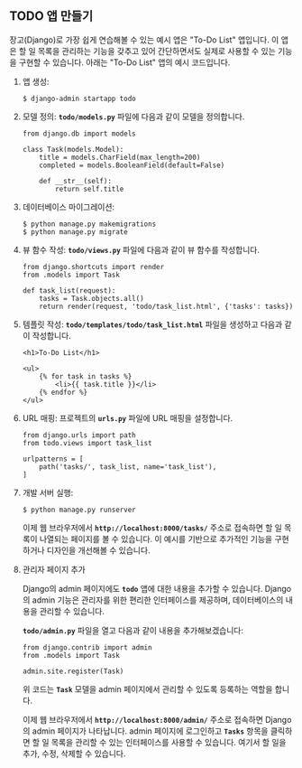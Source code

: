 ## TODO 앱 만들기

장고(Django)로 가장 쉽게 연습해볼 수 있는 예시 앱은 "To-Do List" 앱입니다. 이 앱은 할 일 목록을 관리하는 기능을 갖추고 있어 간단하면서도 실제로 사용할 수 있는 기능을 구현할 수 있습니다. 아래는 "To-Do List" 앱의 예시 코드입니다.

1. 앱 생성:
    
    ```
    $ django-admin startapp todo
    ```
    
2. 모델 정의: **`todo/models.py`** 파일에 다음과 같이 모델을 정의합니다.
    
    ```
    from django.db import models
    
    class Task(models.Model):
        title = models.CharField(max_length=200)
        completed = models.BooleanField(default=False)
    
        def __str__(self):
            return self.title
    ```
    
3. 데이터베이스 마이그레이션:
    
    ```
    $ python manage.py makemigrations
    $ python manage.py migrate
    ```
    
4. 뷰 함수 작성: **`todo/views.py`** 파일에 다음과 같이 뷰 함수를 작성합니다.
    
    ```
    from django.shortcuts import render
    from .models import Task
    
    def task_list(request):
        tasks = Task.objects.all()
        return render(request, 'todo/task_list.html', {'tasks': tasks})
    ```
    
5. 템플릿 작성: **`todo/templates/todo/task_list.html`** 파일을 생성하고 다음과 같이 작성합니다.
    
    ```
    <h1>To-Do List</h1>
    
    <ul>
        {% for task in tasks %}
            <li>{{ task.title }}</li>
        {% endfor %}
    </ul>
    ```
    
6. URL 매핑: 프로젝트의 **`urls.py`** 파일에 URL 매핑을 설정합니다.
    
    ```
    from django.urls import path
    from todo.views import task_list
    
    urlpatterns = [
        path('tasks/', task_list, name='task_list'),
    ]
    ```
    
7. 개발 서버 실행:
    
    ```
    $ python manage.py runserver
    ```
    
    이제 웹 브라우저에서 **`http://localhost:8000/tasks/`** 주소로 접속하면 할 일 목록이 나열되는 페이지를 볼 수 있습니다. 이 예시를 기반으로 추가적인 기능을 구현하거나 디자인을 개선해볼 수 있습니다.
    
8. 관리자 페이지 추가
    
    Django의 admin 페이지에도 **`todo`** 앱에 대한 내용을 추가할 수 있습니다. Django의 admin 기능은 관리자를 위한 편리한 인터페이스를 제공하며, 데이터베이스의 내용을 관리할 수 있습니다.
    
    **`todo/admin.py`** 파일을 열고 다음과 같이 내용을 추가해보겠습니다:
    
    ```
    from django.contrib import admin
    from .models import Task
    
    admin.site.register(Task)
    ```
    
    위 코드는 **`Task`** 모델을 admin 페이지에서 관리할 수 있도록 등록하는 역할을 합니다.
    
    이제 웹 브라우저에서 **`http://localhost:8000/admin/`** 주소로 접속하면 Django의 admin 페이지가 나타납니다. admin 페이지에 로그인하고 **`Tasks`** 항목을 클릭하면 할 일 목록을 관리할 수 있는 인터페이스를 사용할 수 있습니다. 여기서 할 일을 추가, 수정, 삭제할 수 있습니다.